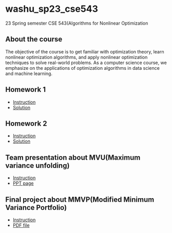 # washu_sp23_cse543
23 Spring semester CSE 543(Algorithms for Nonlinear Optimization

## About the course
The objective of the course is to get familiar with optimization theory, learn nonlinear optimization algorithms, and apply nonlinear optimization techniques to solve real-world problems. As a computer science course, we emphasize on the applications of optimization algorithms in data science and machine learning.

## Homework 1
+ [Instruction](https://github.com/kbckbc/washu_sp23_cse563/blob/main/homework1/Homework1.pdf)
+ [Solution](https://github.com/kbckbc/washu_sp23_cse563/blob/main/homework1/homework1_bcgwak_2nd.pdf)

## Homework 2
+ [Instruction](https://github.com/kbckbc/washu_sp23_cse563/blob/main/homework2/Homework2.pdf)
+ [Solution](https://github.com/kbckbc/washu_sp23_cse563/blob/main/homework2/homework2_bcgwak.pdf)

## Team presentation about MVU(Maximum variance unfolding)
+ [Instruction](https://github.com/kbckbc/washu_sp23_cse563/blob/main/presentation/Course-info.pdf)
+ [PPT page](https://docs.google.com/presentation/d/1X3dzar8Tk8FtQw1pUdG8FY95LoWRm2gF4Med7SjaWKM/edit#slide=id.p)

## Final project about MMVP(Modified Minimum Variance Portfolio)
+ [Instruction](https://github.com/kbckbc/washu_sp23_cse563/blob/main/project/Project.pdf)
+ [PDF file](https://github.com/kbckbc/washu_sp23_cse563/blob/main/project/mmvp.pdf)
